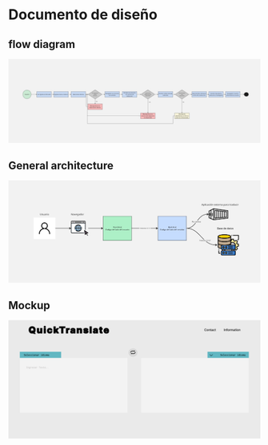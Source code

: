 # Documento de diseño


## flow diagram


![flow diagram](img/MyFirstBoard.jpg)


## General architecture


![General architecture](img/MyFirstBoard(1).jpg)


## Mockup

![Mockup](img/Desktop.png)